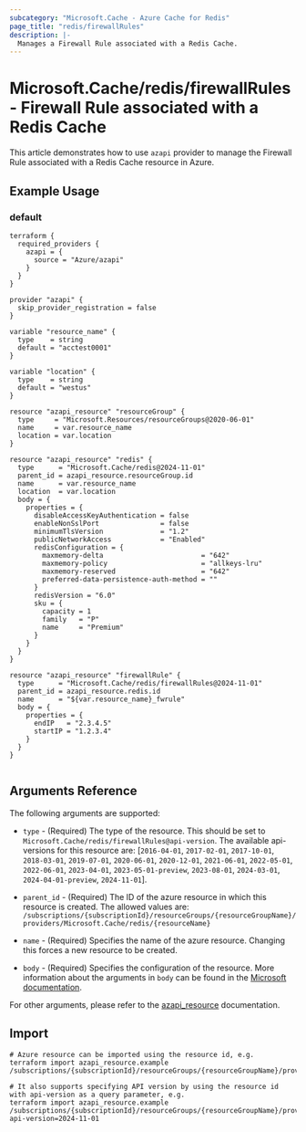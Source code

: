 ```yaml
---
subcategory: "Microsoft.Cache - Azure Cache for Redis"
page_title: "redis/firewallRules"
description: |-
  Manages a Firewall Rule associated with a Redis Cache.
---
```


# Microsoft.Cache/redis/firewallRules - Firewall Rule associated with a Redis Cache

This article demonstrates how to use `azapi` provider to manage the Firewall Rule associated with a Redis Cache resource in Azure.



## Example Usage

### default

```hcl
terraform {
  required_providers {
    azapi = {
      source = "Azure/azapi"
    }
  }
}

provider "azapi" {
  skip_provider_registration = false
}

variable "resource_name" {
  type    = string
  default = "acctest0001"
}

variable "location" {
  type    = string
  default = "westus"
}

resource "azapi_resource" "resourceGroup" {
  type     = "Microsoft.Resources/resourceGroups@2020-06-01"
  name     = var.resource_name
  location = var.location
}

resource "azapi_resource" "redis" {
  type      = "Microsoft.Cache/redis@2024-11-01"
  parent_id = azapi_resource.resourceGroup.id
  name      = var.resource_name
  location  = var.location
  body = {
    properties = {
      disableAccessKeyAuthentication = false
      enableNonSslPort               = false
      minimumTlsVersion              = "1.2"
      publicNetworkAccess            = "Enabled"
      redisConfiguration = {
        maxmemory-delta                        = "642"
        maxmemory-policy                       = "allkeys-lru"
        maxmemory-reserved                     = "642"
        preferred-data-persistence-auth-method = ""
      }
      redisVersion = "6.0"
      sku = {
        capacity = 1
        family   = "P"
        name     = "Premium"
      }
    }
  }
}

resource "azapi_resource" "firewallRule" {
  type      = "Microsoft.Cache/redis/firewallRules@2024-11-01"
  parent_id = azapi_resource.redis.id
  name      = "${var.resource_name}_fwrule"
  body = {
    properties = {
      endIP   = "2.3.4.5"
      startIP = "1.2.3.4"
    }
  }
}


```



## Arguments Reference

The following arguments are supported:

* `type` - (Required) The type of the resource. This should be set to `Microsoft.Cache/redis/firewallRules@api-version`. The available api-versions for this resource are: [`2016-04-01`, `2017-02-01`, `2017-10-01`, `2018-03-01`, `2019-07-01`, `2020-06-01`, `2020-12-01`, `2021-06-01`, `2022-05-01`, `2022-06-01`, `2023-04-01`, `2023-05-01-preview`, `2023-08-01`, `2024-03-01`, `2024-04-01-preview`, `2024-11-01`].

* `parent_id` - (Required) The ID of the azure resource in which this resource is created. The allowed values are:  
  `/subscriptions/{subscriptionId}/resourceGroups/{resourceGroupName}/providers/Microsoft.Cache/redis/{resourceName}`

* `name` - (Required) Specifies the name of the azure resource. Changing this forces a new resource to be created.

* `body` - (Required) Specifies the configuration of the resource. More information about the arguments in `body` can be found in the [Microsoft documentation](https://learn.microsoft.com/en-us/azure/templates/Microsoft.Cache/redis/firewallRules?pivots=deployment-language-terraform).

For other arguments, please refer to the [azapi_resource](https://registry.terraform.io/providers/Azure/azapi/latest/docs/resources/resource) documentation.

## Import

 ```shell
 # Azure resource can be imported using the resource id, e.g.
 terraform import azapi_resource.example /subscriptions/{subscriptionId}/resourceGroups/{resourceGroupName}/providers/Microsoft.Cache/redis/{resourceName}/firewallRules/{resourceName}
 
 # It also supports specifying API version by using the resource id with api-version as a query parameter, e.g.
 terraform import azapi_resource.example /subscriptions/{subscriptionId}/resourceGroups/{resourceGroupName}/providers/Microsoft.Cache/redis/{resourceName}/firewallRules/{resourceName}?api-version=2024-11-01
 ```

